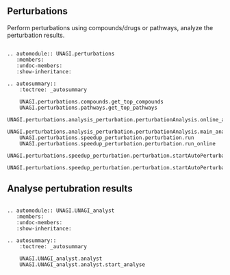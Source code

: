 ## Perturbations

Perform perturbations using compounds/drugs or pathways, analyze the perturbation results. 

```{eval-rst}

.. automodule:: UNAGI.perturbations
   :members:
   :undoc-members:
   :show-inheritance:

.. autosummary::
    :toctree: _autosummary

    UNAGI.perturbations.compounds.get_top_compounds
    UNAGI.perturbations.pathways.get_top_pathways
    UNAGI.perturbations.analysis_perturbation.perturbationAnalysis.online_analysis
    UNAGI.perturbations.analysis_perturbation.perturbationAnalysis.main_analysis
    UNAGI.perturbations.speedup_perturbation.perturbation.run
    UNAGI.perturbations.speedup_perturbation.perturbation.run_online
    UNAGI.perturbations.speedup_perturbation.perturbation.startAutoPerturbation
    UNAGI.perturbations.speedup_perturbation.perturbation.startAutoPerturbation_online
```

## Analyse pertubration results

```{eval-rst}

.. automodule:: UNAGI.UNAGI_analyst
   :members:
   :undoc-members:
   :show-inheritance:

.. autosummary::
    :toctree: _autosummary

    UNAGI.UNAGI_analyst.analyst
    UNAGI.UNAGI_analyst.analyst.start_analyse
```